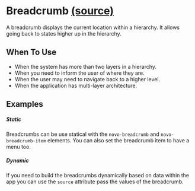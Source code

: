 # Breadcrumb [(source)](https://github.com/bullhorn/novo-elements/blob/master/projects/novo-elements/src/elements/breadcrumb)

A breadcrumb displays the current location within a hierarchy. It allows going back to states higher up in the hierarchy.

## When To Use

- When the system has more than two layers in a hierarchy.
- When you need to inform the user of where they are.
- When the user may need to navigate back to a higher level.
- When the application has multi-layer architecture.

## Examples

##### Static

Breadcrumbs can be use statical with the `novo-breadcrumb` and `novo-breadcrumb-item` elements. You can also set the breadcrumb item to have a menu too.

<code-example example="breadcrumb-usage"></code-example>

##### Dynamic

If you need to build the breadcrumbs dynamically based on data within the app you can use the `source` attribute pass the values of the breadcrumb.

<code-example example="breadcrumb-source-usage"></code-example>
